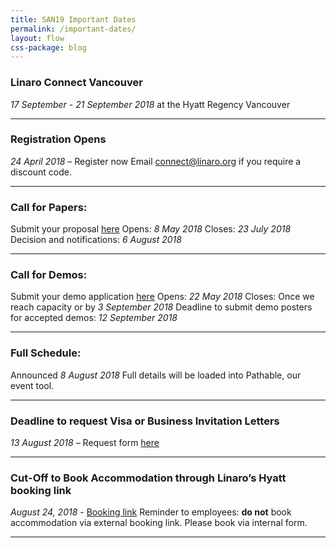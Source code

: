 ```yaml
---
title: SAN19 Important Dates
permalink: /important-dates/
layout: flow
css-package: blog
---
```

### Linaro Connect Vancouver

_17 September - 21 September 2018_  at the Hyatt Regency Vancouver

*******

### Registration Opens

_24 April 2018_  –  Register now
Email [connect@linaro.org](mailto:connect@linaro.org) if you require a discount code.

*******

### Call for Papers:

Submit your proposal [here](https://catalyst.omnipress.com/#collection/348/submission)
Opens: _8 May 2018_
Closes: _23 July 2018_
Decision and notifications: _6 August 2018_

*******

### Call for Demos:

Submit your demo application [here](https://catalyst.omnipress.com/#collection/354/submission)
Opens: _22 May 2018_
Closes: Once we reach capacity or by _3 September 2018_
Deadline to submit demo posters for accepted demos: _12 September 2018_

*******

### Full Schedule:

Announced _8 August 2018_
Full details will be loaded into Pathable, our event tool.

*******

### Deadline to request Visa or Business Invitation Letters

_13 August 2018_  –  Request form [here](https://docs.google.com/forms/d/e/1FAIpQLScCahdkd3NrIaZvLBcK6iSFYCAJDFM0a3irDgFVI1vkZejDGw/viewform?usp=sf_link)

*******


### Cut-Off to Book Accommodation through Linaro’s Hyatt booking link

_August 24, 2018_  - [Booking link](https://docs.google.com/forms/d/e/1FAIpQLScCahdkd3NrIaZvLBcK6iSFYCAJDFM0a3irDgFVI1vkZejDGw/viewform?usp=sf_link)
Reminder to employees: __do not__ book accommodation via external booking link. Please book via internal form.

*******
